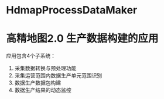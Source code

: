# HdmapProcessDataMaker

# 高精地图2.0 生产数据构建的应用
应用包含4个子系统：
1. 采集数据转换与预处理功能
2. 采集运营范围内数据生产单元范围识别
3. 数据生产数据包构建
4. 数据生产结果的动态监控
